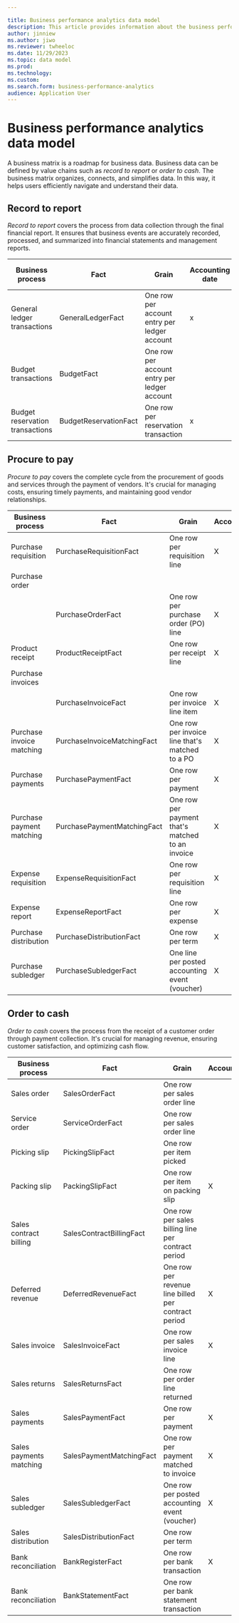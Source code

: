```yaml
---

title: Business performance analytics data model
description: This article provides information about the business performance analytics data model.
author: jinniew
ms.author: jiwo
ms.reviewer: twheeloc 
ms.date: 11/29/2023
ms.topic: data model
ms.prod: 
ms.technology:
ms.custom:
ms.search.form: business-performance-analytics
audience: Application User
---
```


# Business performance analytics data model

A business matrix is a roadmap for business data. Business data can be defined by value chains such as *record to report* or *order to cash*. The business matrix organizes, connects, and simplifies data. In this way, it helps users efficiently navigate and understand their data.

## Record to report

*Record to report* covers the process from data collection through the final financial report. It ensures that business events are accurately recorded, processed, and summarized into financial statements and management reports.

| Business process                | Fact                  | Grain                                      | Accounting date | Ledger | Reference number | General ledger account | SubledgerNumber |
| ------------------------------- | --------------------- | ------------------------------------------ | --------------- | ------ | ---------------- | ---------------------- | --------------- |
| General ledger transactions     | GeneralLedgerFact     | One row per account entry per ledger account | x               | x      | x                | x                      | x               |
| Budget transactions             | BudgetFact            | One row per account entry per ledger account |                 | x      | x                | x                      |                 |
| Budget reservation transactions | BudgetReservationFact | One row per reservation transaction          | x               | x      | x                | x                      |                 |

## Procure to pay

*Procure to pay* covers the complete cycle from the procurement of goods and services through the payment of vendors. It's crucial for managing costs, ensuring timely payments, and maintaining good vendor relationships.

| Business process | Fact | Grain | AccountingDateDim | Reporting Dimensions | DateDim | ProductDim | AssetDim | StorageLocationDim | PostalAddressDim | ReportingDimensionsDim | PartyDimDim | ProjectDim | NumberDim | LedgerDim | GeneralLedgerAccountDim2 | SubledgerNumberDim | BankAccountDim | 
|---|---|---|---|---|---|---|---|---|---|---|---|---|---|---|---|---|---|
| Purchase requisition | PurchaseRequisitionFact | One row per requisition line | X |   | | X | X | X | X | | X | X | X | X | | | |
| Purchase order | | | | | | | | | | | | | | | | | |
| | PurchaseOrderFact | One row per purchase order (PO) line | X |   | | X | X | X | X | | X | X | X | X | | X | |
| Product receipt | ProductReceiptFact | One row per receipt line | X |   | | X | X | X | X | | X | | X | X | | | |
| Purchase invoices | | | | | | | | | | | | | | | | | |
| | PurchaseInvoiceFact | One row per invoice line item | X |   | X | X | X | X | X | | X | X | X | X | | X | |
| Purchase invoice matching | PurchaseInvoiceMatchingFact | One row per invoice line that's matched to a PO | X |   | X | X | X | X | | | X | | X | X | | | |
| Purchase payments | PurchasePaymentFact | One row per payment | X |   | X | | | | X | | X | | X | X | | X | X |
| Purchase payment matching | PurchasePaymentMatchingFact | One row per payment that's matched to an invoice | X |  | | | | | X | | X | | X | X | | X | |
| Expense requisition | ExpenseRequisitionFact | One row per requisition line | X |  | | | | | X | | X | X | X | | | | |
| Expense report | ExpenseReportFact | One row per expense | X |  | | | | | X | | X | X | X | X | | X | |
| Purchase distribution | PurchaseDistributionFact | One row per term | X | X | | | | | | | | | X | X | | X | |
| Purchase subledger | PurchaseSubledgerFact | One line per posted accounting event (voucher) | X | X | X | | | | X | X | X | X | | X | | X | |

## Order to cash

*Order to cash* covers the process from the receipt of a customer order through payment collection. It's crucial for managing revenue, ensuring customer satisfaction, and optimizing cash flow.

| Business process   | Fact     | Grain    | AccountingDateDim | BankAccountDim | LedgerDim | DateDim | NumberDim (RPD) | PartyDim | BuyingPartyDim | ProductDim | ProjectDim | PotalAddressDim | ReportingDimensionsDim | StorageLocationDim | SubledgerNumberDim | SalesCategory | WorkerDim | DeliveryModeDim |
| ------- | ------ | -------- | ----- | ------ | ----- | ------- | --- | -------- | ----- | ---------- | ---------- | --------------- | ---------- | ------- | -----| ------------ | --------- | --------------- |
| Sales order  | SalesOrderFact    | One row per sales order line   |   |  | X  |    | X   | X  | X    | X   | X  | X   |      | X      | X                  |               |           |                 |
| Service order | ServiceOrderFact | One row per sales order line   |  |   | X  |    | X   |   | X  | X   | X | X |   |      | X                  |               | X         |                 |
| Picking slip  | PickingSlipFact  | One row per item picked       |   |   | X  |    | X   |  | X  | X   |   |     |        | X                  |             |               | X         | X               |
| Packing slip  | PackingSlipFact  | One row per item on packing slip | X | | X |  | X  |    | X  | X  |   | X  |     | X                  | X                  | X         |           | X               |
| Sales contract billing  | SalesContractBillingFact | One row per sales billing line per contract period | |  |X  | | X | | X | X | X  |   |  | X  |      |               |           |                 |
| Deferred revenue  | DeferredRevenueFact  | One row per revenue line billed per contract period | X | | X |  |  |  |  |  |  |  |   |     |                    |               |           |                 |
| Sales invoice | SalesInvoiceFact | One row per sales invoice line | X |  | X | | X |  | X | X | X  | X   |        | X                  | X               | X             |           |                 |
| Sales returns  | SalesReturnsFact  | One row per order line returned | | | X |  | X |  | X | X    |     | X   |       | X                  |                    | X             |           |                 |
| Sales payments | SalesPaymentFact  | One row per payment  | X | X  | X |  | X | X  | X |  |   | X  |   |                    | X                  |               |           |                 |
| Sales payments matching | SalesPaymentMatchingFact | One row per payment matched to invoice | X | | X | |X  | | X |  |  | X | |  | X              |               |           |                 |
| Sales subledger  | SalesSubledgerFact | One row per posted accounting event (voucher) | X |  | X  |   |   |   | X |  |  | X | X  |     | X        |               |           |                 |
| Sales distribution | SalesDistributionFact | One row per term |  |   |   |   |    |    |     |     |    |     | X      |       |                    |               |           |                 |
| Bank reconciliation | BankRegisterFact  | One row per bank transaction | X  | X | X  |  | X |  |    |   |     |     |         |        | X                  |               |           |                 |
| Bank reconciliation | BankStatementFact | One row per bank statement transaction | | X |X  |  | X | |   |    |    |   |   |     | X              |               |           |                 |
